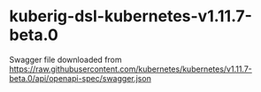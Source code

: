 # kuberig-dsl-kubernetes-v1.11.7-beta.0

Swagger file downloaded from https://raw.githubusercontent.com/kubernetes/kubernetes/v1.11.7-beta.0/api/openapi-spec/swagger.json

